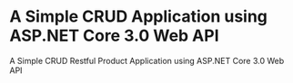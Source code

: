 # A Simple CRUD Application using ASP.NET Core 3.0 Web API

A Simple CRUD Restful Product Application using ASP.NET Core 3.0 Web API
